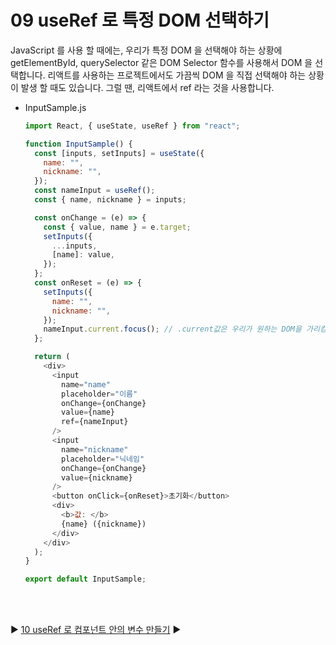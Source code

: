 # 09 useRef 로 특정 DOM 선택하기

JavaScript 를 사용 할 때에는, 우리가 특정 DOM 을 선택해야 하는 상황에 getElementById, querySelector 같은 DOM Selector 함수를 사용해서 DOM 을 선택합니다. 리액트를 사용하는 프로젝트에서도 가끔씩 DOM 을 직접 선택해야 하는 상황이 발생 할 때도 있습니다. 그럴 땐, 리액트에서 ref 라는 것을 사용합니다.

- InputSample.js

  ```javascript
  import React, { useState, useRef } from "react";

  function InputSample() {
    const [inputs, setInputs] = useState({
      name: "",
      nickname: "",
    });
    const nameInput = useRef();
    const { name, nickname } = inputs;

    const onChange = (e) => {
      const { value, name } = e.target;
      setInputs({
        ...inputs,
        [name]: value,
      });
    };
    const onReset = (e) => {
      setInputs({
        name: "",
        nickname: "",
      });
      nameInput.current.focus(); // .current값은 우리가 원하는 DOM을 가리킴
    };

    return (
      <div>
        <input
          name="name"
          placeholder="이름"
          onChange={onChange}
          value={name}
          ref={nameInput}
        />
        <input
          name="nickname"
          placeholder="닉네임"
          onChange={onChange}
          value={nickname}
        />
        <button onClick={onReset}>초기화</button>
        <div>
          <b>값: </b>
          {name} ({nickname})
        </div>
      </div>
    );
  }

  export default InputSample;
  ```

<br/>
<br/>

:arrow_forward: [10 useRef 로 컴포넌트 안의 변수 만들기](./10%20useRef%20%EB%A1%9C%20%EC%BB%B4%ED%8F%AC%EB%84%8C%ED%8A%B8%20%EC%95%88%EC%9D%98%20%EB%B3%80%EC%88%98%20%EB%A7%8C%EB%93%A4%EA%B8%B0.md) :arrow_forward:
